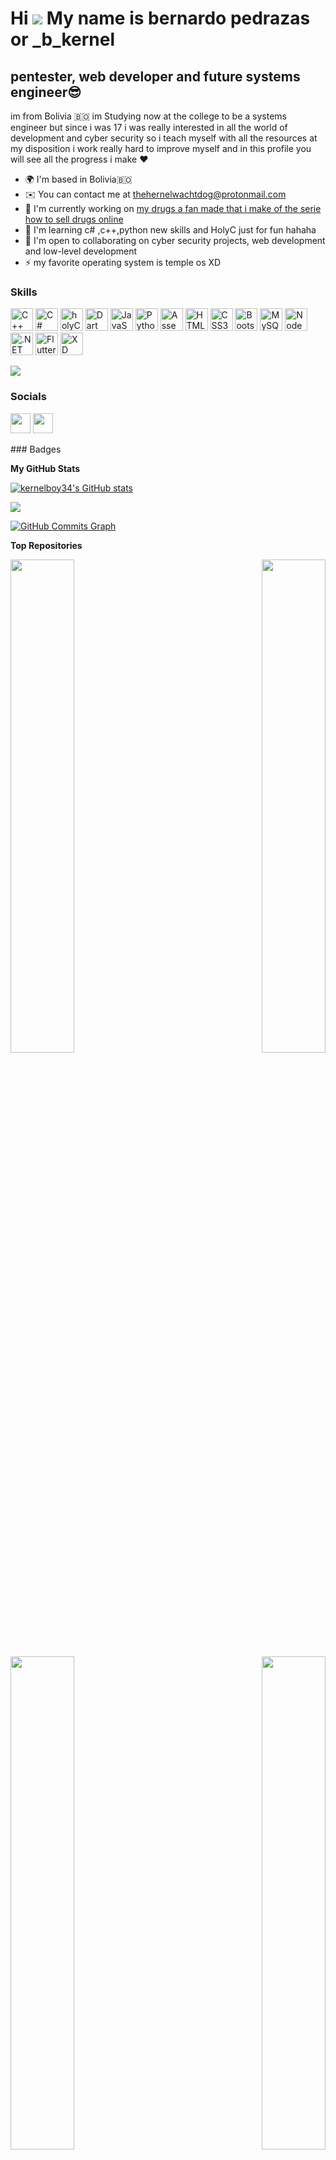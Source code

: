 Hi ![](https://i1.wp.com/gifs.org.es/gifs/2013/06/mini-smilies.gif?fit=31%2C25&ssl=1)  My name is bernardo pedrazas or \_b\_kernel
========================================================================================================================================================

pentester, web developer and future systems engineer😎
------------------------------------------------------

im from Bolivia 🇧🇴 im Studying now at the college to be a systems engineer but since i was 17 i was really interested in all the world of development and cyber security so i teach myself with all the resources at my disposition i work really hard to improve myself and in this profile you will see all the progress i make ❤️

* 🌍  I'm based in Bolivia🇧🇴
* ✉️  You can contact me at [thehernelwachtdog@protonmail.com](mailto:thehernelwachtdog@protonmail.com)
* 🚀  I'm currently working on [my drugs a fan made that i make of the serie how to sell drugs online](http://kernelboy34.github.io/_mydrugss/index.html)
* 🧠  I'm learning c# ,c++,python new skills and HolyC just for fun hahaha
* 🤝  I'm open to collaborating on cyber security projects, web development and low-level development
* ⚡  my favorite operating system is temple os XD

### Skills

<p align="left">
<a href="https://docs.microsoft.com/en-us/cpp/?view=msvc-170" target="_blank" rel="noreferrer"><img src="https://raw.githubusercontent.com/danielcranney/readme-generator/main/public/icons/skills/cplusplus-colored.svg" width="36" height="36" alt="C++" /></a>
<a href="https://docs.microsoft.com/en-us/dotnet/csharp/" target="_blank" rel="noreferrer"><img src="https://raw.githubusercontent.com/danielcranney/readme-generator/main/public/icons/skills/csharp-colored.svg" width="36" height="36" alt="C#" /></a>
 <a href="https://templeos.org" target="_blank" rel="noreferrer"><img src="https://upload.wikimedia.org/wikipedia/commons/3/33/HolyC_Logo.svg" width="36" heigth="36" alt="holyC" /></a>
<a href="https://dart.dev/" target="_blank" rel="noreferrer"><img src="https://raw.githubusercontent.com/danielcranney/readme-generator/main/public/icons/skills/dart-colored.svg" width="36" height="36" alt="Dart" /></a>
<a href="https://developer.mozilla.org/en-US/docs/Web/JavaScript" target="_blank" rel="noreferrer"><img src="https://raw.githubusercontent.com/danielcranney/readme-generator/main/public/icons/skills/javascript-colored.svg" width="36" height="36" alt="JavaScript" /></a>
<a href="https://www.python.org/" target="_blank" rel="noreferrer"><img src="https://raw.githubusercontent.com/danielcranney/readme-generator/main/public/icons/skills/python-colored.svg" width="36" height="36" alt="Python" /></a>
 <a href="https://youtu.be/dF1m3rLO5bM" target"_blank" rel="noreferrer"><img src="https://i.pinimg.com/originals/8c/b1/8c/8cb18c72082d13eb581cf6d452e8e266.png" width="36" heigth="36" alt="Assembler"/></a>
<a href="https://developer.mozilla.org/en-US/docs/Glossary/HTML5" target="_blank" rel="noreferrer"><img src="https://raw.githubusercontent.com/danielcranney/readme-generator/main/public/icons/skills/html5-colored.svg" width="36" height="36" alt="HTML5" /></a>
<a href="https://www.w3.org/TR/CSS/#css" target="_blank" rel="noreferrer"><img src="https://raw.githubusercontent.com/danielcranney/readme-generator/main/public/icons/skills/css3-colored.svg" width="36" height="36" alt="CSS3" /></a>
<a href="https://getbootstrap.com/" target="_blank" rel="noreferrer"><img src="https://raw.githubusercontent.com/danielcranney/readme-generator/main/public/icons/skills/bootstrap-colored.svg" width="36" height="36" alt="Bootstrap" /></a>
<a href="https://www.mysql.com/" target="_blank" rel="noreferrer"><img src="https://raw.githubusercontent.com/danielcranney/readme-generator/main/public/icons/skills/mysql-colored.svg" width="36" height="36" alt="MySQL" /></a>
<a href="https://nodejs.org/en/" target="_blank" rel="noreferrer"><img src="https://raw.githubusercontent.com/danielcranney/readme-generator/main/public/icons/skills/nodejs-colored.svg" width="36" height="36" alt="NodeJS" /></a>
<a href="https://dotnet.microsoft.com/en-us/" target="_blank" rel="noreferrer"><img src="https://raw.githubusercontent.com/danielcranney/readme-generator/main/public/icons/skills/dot-net-colored.svg" width="36" height="36" alt=".NET" /></a>
<a href="https://flutter.dev/" target="_blank" rel="noreferrer"><img src="https://raw.githubusercontent.com/danielcranney/readme-generator/main/public/icons/skills/flutter-colored.svg" width="36" height="36" alt="Flutter" /></a>
<a href="https://www.adobe.com/uk/products/xd.html" target="_blank" rel="noreferrer"><img src="https://raw.githubusercontent.com/danielcranney/readme-generator/main/public/icons/skills/xd-colored.svg" width="36" height="36" alt="XD" /></a>
</p>

<a><img src="[https://steamuserimages-a.akamaihd.net/ugc/1012654109709095922/64F005937B0BD925739E791E690AFCF16A0CB313/?imw=5000&imh=5000&ima=fit&impolicy=Letterbox&imcolor=%23000000&letterbox=false"/></a>
### Socials

<p align="left"> <a href="https://www.github.com/kernelboy34" target="_blank" rel="noreferrer"><img src="https://raw.githubusercontent.com/danielcranney/readme-generator/main/public/icons/socials/github.svg" width="32" height="32" /></a> <a href="http://www.instagram.com/_b__kernel" target="_blank" rel="noreferrer"><img src="https://raw.githubusercontent.com/danielcranney/readme-generator/main/public/icons/socials/instagram.svg" width="32" height="32" /></a></p>
### Badges

<b>My GitHub Stats</b>

<a href="http://www.github.com/kernelboy34"><img src="https://github-readme-stats.vercel.app/api?username=kernelboy34&show_icons=true&hide=&count_private=true&title_color=6366f1&text_color=a855f7&icon_color=ec4899&bg_color=171717&hide_border=true&show_icons=true" alt="kernelboy34's GitHub stats" /></a>

<a href="http://www.github.com/kernelboy34"><img src="https://github-readme-streak-stats.herokuapp.com/?user=kernelboy34&stroke=a855f7&background=171717&ring=6366f1&fire=6366f1&currStreakNum=a855f7&currStreakLabel=6366f1&sideNums=a855f7&sideLabels=a855f7&dates=a855f7&hide_border=true" /></a>

<a href="http://www.github.com/kernelboy34"><img src="https://activity-graph.herokuapp.com/graph?username=kernelboy34&bg_color=171717&color=a855f7&line=ec4899&point=a855f7&area_color=171717&area=true&hide_border=true&custom_title=GitHub%20Commits%20Graph" alt="GitHub Commits Graph" /></a>

<b>Top Repositories</b>

<div width="100%" align="center"><a href="https://github.com/kernelboy34/_mydrugss" align="left"><img align="left" width="45%" src="https://github-readme-stats.vercel.app/api/pin/?username=kernelboy34&repo=_mydrugss&title_color=6366f1&text_color=a855f7&icon_color=ec4899&bg_color=171717&hide_border=true&locale=en" /></a><a href="https://github.com/kernelboy34/asistente" align="right"><img align="right" width="45%" src="https://github-readme-stats.vercel.app/api/pin/?username=kernelboy34&repo=asistente&title_color=6366f1&text_color=a855f7&icon_color=ec4899&bg_color=171717&hide_border=true&locale=en" /></a></div><br /><br /><br /><br /><br /><br /><br />

<br /><br /><br /><br /><br />

<div width="100%" align="center"><a href="https://github.com/kernelboy34/asamble" align="left"><img align="left" width="45%" src="https://github-readme-stats.vercel.app/api/pin/?username=kernelboy34&repo=asamble&title_color=6366f1&text_color=a855f7&icon_color=ec4899&bg_color=171717&hide_border=true&locale=en" /></a><a href="https://github.com/kernelboy34/fuck-sec-" align="right"><img align="right" width="45%" src="https://github-readme-stats.vercel.app/api/pin/?username=kernelboy34&repo=fuck-sec-&title_color=6366f1&text_color=a855f7&icon_color=ec4899&bg_color=171717&hide_border=true&locale=en" /></a></div>
